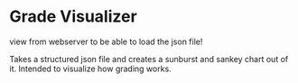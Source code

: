Grade Visualizer
================

view from webserver to be able to load the json file!

Takes a structured json file and creates a sunburst and sankey chart out of it.
Intended to visualize how grading works.
